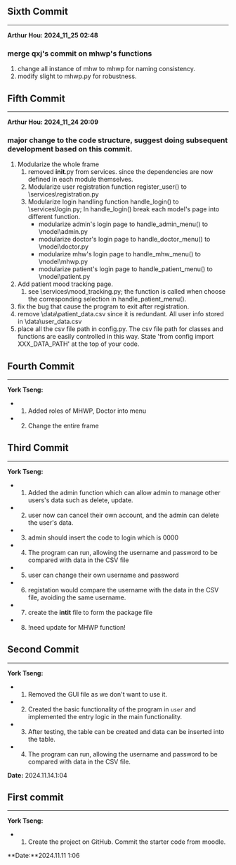 ## Sixth Commit
----------
**Arthur Hou: 2024_11_25 02:48**
### merge qxj's commit on mhwp's functions
1. change all instance of mhw to mhwp for naming consistency.
2. modify slight to mhwp.py for robustness.

## Fifth Commit
----------
**Arthur Hou: 2024_11_24 20:09**

### major change to the code structure, suggest doing subsequent development based on this commit.
1. Modularize the whole frame
    1. removed __init__.py from services. since the dependencies are now defined in each module themselves.
    2. Modularize user registration function register_user() to \\services\\registration.py
    3. Modularize login handling function handle_login() to \\services\\login.py; In handle_login() break each model's page into different function.
        * modularize admin's login page to handle_admin_menu() to \\model\\admin.py
        * modularize doctor's login page to handle_doctor_menu() to \\model\\doctor.py
        * modularize mhw's login page to handle_mhw_menu() to \\model\\mhwp.py
        * modularize patient's login page to handle_patient_menu() to \\model\\patient.py
2. Add patient mood tracking page.
    1. see \\services\\mood_tracking.py; the function is called when choose the corresponding selection in handle_patient_menu().
3. fix the bug that cause the program to exit after registration.
4. remove \\data\\patient_data.csv since it is redundant. All user info stored in \\data\\user_data.csv
5. place all the csv file path in config.py. The csv file path for classes and functions are easily controlled in this way. State 'from config import XXX_DATA_PATH' at the top of your code.

## Fourth Commit
----------
**York Tseng:**

- 1. Added roles of MHWP, Doctor into menu
- 2. Change the entire frame

## Third Commit
----------
**York Tseng:**

- 1. Added the admin function which can allow admin to manage other users's data such as delete, update.
- 2. user now can cancel their own account, and the admin can delete the user's data.
- 3. admin should insert the code to login which is 0000
- 4. The program can run, allowing the username and password to be compared with data in the CSV file
- 5. user can change their own username and password 
- 6. registation would compare the username with the data in the CSV file, avoiding the same username.
- 7. create the __intit__ file to form the package file 
- 8. !need update for MHWP function!

## Second Commit
----------
**York Tseng:**

- 1. Removed the GUI file as we don't want to use it.
- 2. Created the basic functionality of the program in `user` and implemented the entry logic in the main functionality.
- 3. After testing, the table can be created and data can be inserted into the table.
- 4. The program can run, allowing the username and password to be compared with data in the CSV file.

**Date:** 2024.11.14.1:04
## First commit
----------
**York Tseng:**

- 1. Create the project on GitHub. Commit the starter code from moodle.

**Date:**2024.11.11 1:06